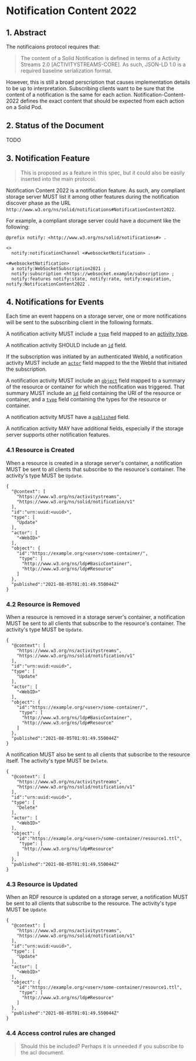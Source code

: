 # Notification Content 2022

## 1. Abstract
The notificaions protocol requires that:

> The content of a Solid Notification is defined in terms of a Activity Streams 2.0 [ACTIVITYSTREAMS-CORE]. As such, JSON-LD 1.0 is a required baseline serialization format.

However, this is still a broad perscription that causes implementation details to be up to interpretation. Subscribing clients want to be sure that the content of a notification is the same for each action. Notification-Content-2022 defines the exact content that should be expected from each action on a Solid Pod.

## 2. Status of the Document

TODO

## 3. Notification Feature

> This is proposed as a feature in this spec, but it could also be easily inserted into the main protocol.

Notification Content 2022 is a notification feature. As such, any compliant storage server MUST list it among other features during the notification discover phase as the URL `http://www.w3.org/ns/solid/notifications#NotificationContent2022`.

For example, a compliant storage server could have a document like the following:

```turtle
@prefix notify: <http://www.w3.org/ns/solid/notifications#> .

<>
  notify:notificationChannel <#websocketNotification> .

<#websocketNotification>
  a notify:WebSocketSubscription2021 ;
  notify:subscription <https://websocket.example/subscription> ;
  notify:features notify:state, notify:rate, notify:expiration, notify:NotificationContent2022 .
```

## 4. Notifications for Events
Each time an event happens on a storage server, one or more notifications will be sent to the subscribing client in the following formats.

A notification activity MUST include a [`type`](https://www.w3.org/TR/activitystreams-vocabulary/#dfn-type) field mapped to an [activity type](https://www.w3.org/TR/activitystreams-vocabulary/#types).

A notification activity SHOULD include an [`id`](https://www.w3.org/TR/activitystreams-vocabulary/#dfn-id) field.

If the subscription was initiated by an authenticated WebId, a notification activity MUST include an [`actor`](https://www.w3.org/TR/activitystreams-vocabulary/#dfn-actor) field mapped to the the WebId that initiated the subscription.

A notification activity MUST include an [`object`](https://www.w3.org/TR/activitystreams-vocabulary/#dfn-object) field mapped to a summary of the resource or container for which the notification was triggered. That summary MUST include an [`id`](https://www.w3.org/TR/activitystreams-vocabulary/#dfn-id) field containing the URI of the resource or container, and a [`type`](https://www.w3.org/TR/activitystreams-vocabulary/#types) field containing the types for the resource or container.

A notification activity MUST have a [`published`](https://www.w3.org/TR/activitystreams-vocabulary/#dfn-published) field.

A notification activity MAY have additional fields, especially if the storage server supports other notification features.

### 4.1 Resource is Created
When a resource is created in a storage server's container, a notification MUST be sent to all clients that subscribe to the resource's container. The activity's type MUST be `Update`.

```
{
  "@context": [
    "https://www.w3.org/ns/activitystreams",
    "https://www.w3.org/ns/solid/notification/v1"
  ],
  "id":"urn:uuid:<uuid>",
  "type": [
    "Update"
  ],
  "actor": [
    "<WebID>"
  ],
  "object": {
    "id":"https://example.org/<user>/some-container/",
     "type": [
      "http://www.w3.org/ns/ldp#BasicContainer",
      "http://www.w3.org/ns/ldp#Resource"
    ]
  },
  "published":"2021-08-05T01:01:49.550044Z"
}
```

### 4.2 Resource is Removed
When a resource is removed in a storage server's container, a notification MUST be sent to all clients that subscribe to the resource's container. The activity's type MUST be `Update`.

```
{
  "@context": [
    "https://www.w3.org/ns/activitystreams",
    "https://www.w3.org/ns/solid/notification/v1"
  ],
  "id":"urn:uuid:<uuid>",
  "type": [
    "Update"
  ],
  "actor": [
    "<WebID>"
  ],
  "object": {
    "id":"https://example.org/<user>/some-container/",
     "type": [
      "http://www.w3.org/ns/ldp#BasicContainer",
      "http://www.w3.org/ns/ldp#Resource"
    ]
  },
  "published":"2021-08-05T01:01:49.550044Z"
}
```

A notification MUST also be sent to all clients that subscribe to the resource itself. The activity's type MUST be `Delete`.

```
{
  "@context": [
    "https://www.w3.org/ns/activitystreams",
    "https://www.w3.org/ns/solid/notification/v1"
  ],
  "id":"urn:uuid:<uuid>",
  "type": [
    "Delete"
  ],
  "actor": [
    "<WebID>"
  ],
  "object": {
    "id":"https://example.org/<user>/some-container/resource1.ttl",
     "type": [
      "http://www.w3.org/ns/ldp#Resource"
    ]
  },
  "published":"2021-08-05T01:01:49.550044Z"
}
```

### 4.3 Resource is Updated

When an RDF resource is updated on a storage server, a notification MUST be sent to all clients that subscribe to the resource. The activity's type MUST be `Update`.

```
{
  "@context": [
    "https://www.w3.org/ns/activitystreams",
    "https://www.w3.org/ns/solid/notification/v1"
  ],
  "id":"urn:uuid:<uuid>",
  "type": [
    "Update"
  ],
  "actor": [
    "<WebID>"
  ],
  "object": {
    "id":"https://example.org/<user>/some-container/resource1.ttl",
     "type": [
      "http://www.w3.org/ns/ldp#Resource"
    ]
  },
  "published":"2021-08-05T01:01:49.550044Z"
}
```

### 4.4 Access control rules are changed
> Should this be included? Perhaps it is unneeded if you subscribe to the acl document.